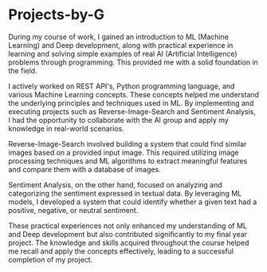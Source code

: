# Projects-by-G

During my course of work, I gained an introduction to ML (Machine Learning) and Deep development, along with practical experience in learning and solving simple examples of real AI (Artificial Intelligence) problems through programming. This provided me with a solid foundation in the field.

I actively worked on REST API's, Python programming language, and various Machine Learning concepts. These concepts helped me understand the underlying principles and techniques used in ML. By implementing and executing projects such as Reverse-Image-Search and Sentiment Analysis, I had the opportunity to collaborate with the AI group and apply my knowledge in real-world scenarios.

Reverse-Image-Search involved building a system that could find similar images based on a provided input image. This required utilizing image processing techniques and ML algorithms to extract meaningful features and compare them with a database of images.

Sentiment Analysis, on the other hand, focused on analyzing and categorizing the sentiment expressed in textual data. By leveraging ML models, I developed a system that could identify whether a given text had a positive, negative, or neutral sentiment.

These practical experiences not only enhanced my understanding of ML and Deep development but also contributed significantly to my final year project. The knowledge and skills acquired throughout the course helped me recall and apply the concepts effectively, leading to a successful completion of my project.

